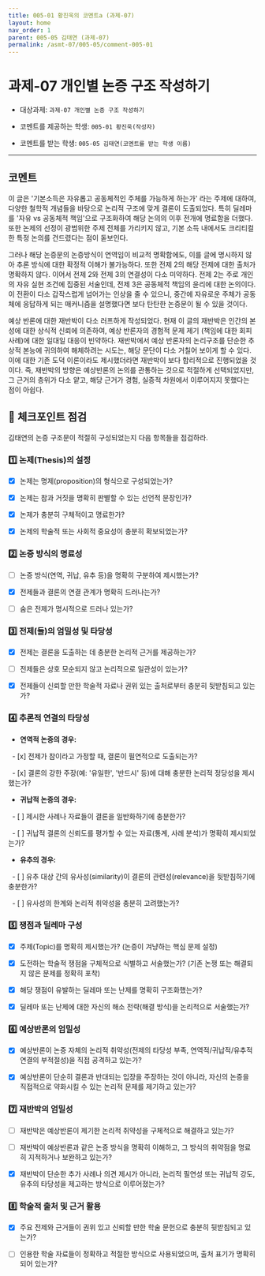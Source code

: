 ```yaml
---
title: 005-01 황진욱의 코멘트a (과제-07)
layout: home
nav_order: 1
parent: 005-05 김태연 (과제-07)
permalink: /asmt-07/005-05/comment-005-01
---
```


  

# 과제-07 개인별 논증 구조 작성하기

  

- 대상과제: `과제-07 개인별 논증 구조 작성하기`

- 코멘트를 제공하는 학생: `005-01 황진욱(작성자)`

- 코멘트를 받는 학생: `005-05 김태연(코멘트를 받는 학생 이름)`

  

---

  

## 코멘트

  
이 글은 '기본소득은 자유롭고 공동체적인 주체를 가능하게 하는가' 라는 주제에 대하여, 다양한 철학적 개념들을 바탕으로 논리적 구조에 맞게 결론이 도출되었다. 특히 딜레마를 '자유 vs 공동체적 책임'으로 구조화하여 해당 논의의 이후 전개에 명료함을 더했다. 또한 논제의 선정이 광범위한 주제 전체를 가리키지 않고, 기본 소득 내에서도 크리티컬한 특정 논의를 건드렸다는 점이 돋보인다.

그러나 해당 논증문의 논증방식이 연역임이 비교적 명확함에도, 이를 글에 명시하지 않아 추론 방식에 대한 확정적 이해가 불가능하다. 또한 전제 2의 해당 전제에 대한 출처가 명확하지 않다. 이어서 전제 2와 전제 3의 연결성이 다소 미약하다. 전제 2는 주로 개인의 자유 실현 조건에 집중된 서술인데, 전제 3은 공동체적 책임의 윤리에 대한 논의이다. 이 전환이 다소 갑작스럽게 넘어가는 인상을 줄 수 있으니, 중간에 자유로운 주체가 공동체에 응답하게 되는 매커니즘을 설명했다면 보다 탄탄한 논증문이 될 수 있을 것이다. 

예상 반론에 대한 재반박이 다소 러프하게 작성되었다. 현재 이 글의 재반박은 인간의 본성에 대한 상식적 신뢰에 의존하여, 예상 반론자의 경험적 문제 제기 (책임에 대한 회피 사례)에 대한 일대일 대응이 빈약하다. 재반박에서 예상 반론자의 논리구조를 단순한 추상적 본능에 귀의하여 해체하려는 시도는, 해당 문단이 다소 거칠어 보이게 할 수 있다. 이에 대한 기존 도덕 이론이라도 제시했더라면 재반박이 보다 합리적으로 진행되었을 것이다. 즉, 재반박의 방향은 예상반론의 논의를 관통하는 것으로 적절하게 선택되었지만, 그 근거의 층위가 다소 얕고, 해당 근거가 경험, 실증적 차원에서 이루어지지 못했다는 점이 아쉽다.
  

## 📌 체크포인트 점검

  

김태연의 논증 구조문이 적절히 구성되었는지 다음 항목들을 점검하라.

  

### 1️⃣ **논제(Thesis)의 설정**

- [x] 논제는 명제(proposition)의 형식으로 구성되었는가?

- [x] 논제는 참과 거짓을 명확히 판별할 수 있는 선언적 문장인가?

- [x] 논제가 충분히 구체적이고 명료한가?

- [x] 논제의 학술적 또는 사회적 중요성이 충분히 확보되었는가?

  

### 2️⃣ **논증 방식의 명료성**

- [ ] 논증 방식(연역, 귀납, 유추 등)을 명확히 구분하여 제시했는가?

- [x] 전제들과 결론의 연결 관계가 명확히 드러나는가?

- [ ] 숨은 전제가 명시적으로 드러나 있는가?

  

### 3️⃣ **전제(들)의 엄밀성 및 타당성**

- [x] 전제는 결론을 도출하는 데 충분한 논리적 근거를 제공하는가?

- [ ] 전제들은 상호 모순되지 않고 논리적으로 일관성이 있는가?

- [x] 전제들이 신뢰할 만한 학술적 자료나 권위 있는 출처로부터 충분히 뒷받침되고 있는가?

  

### 4️⃣ **추론적 연결의 타당성**

- **연역적 논증의 경우:**

  - [x] 전제가 참이라고 가정할 때, 결론이 필연적으로 도출되는가?

  - [x] 결론의 강한 주장(예: '유일한', '반드시' 등)에 대해 충분한 논리적 정당성을 제시했는가?

  

- **귀납적 논증의 경우:**

  - [ ] 제시한 사례나 자료들이 결론을 일반화하기에 충분한가?

  - [ ] 귀납적 결론의 신뢰도를 평가할 수 있는 자료(통계, 사례 분석)가 명확히 제시되었는가?

  

- **유추의 경우:**

  - [ ] 유추 대상 간의 유사성(similarity)이 결론의 관련성(relevance)을 뒷받침하기에 충분한가?

  - [ ] 유사성의 한계와 논리적 취약성을 충분히 고려했는가?

  

### 5️⃣ **쟁점과 딜레마 구성**

- [x] 주제(Topic)를 명확히 제시했는가? (논증이 겨냥하는 핵심 문제 설정)

- [x] 도전하는 학술적 쟁점을 구체적으로 식별하고 서술했는가? (기존 논쟁 또는 해결되지 않은 문제를 정확히 포착)

- [x] 해당 쟁점이 유발하는 딜레마 또는 난제를 명확히 구조화했는가?

- [x] 딜레마 또는 난제에 대한 자신의 해소 전략(해결 방식)을 논리적으로 서술했는가?

  

### 6️⃣ **예상반론의 엄밀성**

- [x] 예상반론이 논증 자체의 논리적 취약성(전제의 타당성 부족, 연역적/귀납적/유추적 연결의 부적절성)을 직접 공격하고 있는가?

- [x] 예상반론이 단순히 결론과 반대되는 입장을 주장하는 것이 아니라, 자신의 논증을 직접적으로 약화시킬 수 있는 논리적 문제를 제기하고 있는가?

  

### 7️⃣ **재반박의 엄밀성**

- [ ] 재반박은 예상반론이 제기한 논리적 취약성을 구체적으로 해결하고 있는가?

- [ ] 재반박이 예상반론과 같은 논증 방식을 명확히 이해하고, 그 방식의 취약점을 명료히 지적하거나 보완하고 있는가?

- [x] 재반박이 단순한 추가 사례나 의견 제시가 아니라, 논리적 필연성 또는 귀납적 강도, 유추의 타당성을 제고하는 방식으로 이루어졌는가?

  

### 8️⃣ **학술적 출처 및 근거 활용**

- [x] 주요 전제와 근거들이 권위 있고 신뢰할 만한 학술 문헌으로 충분히 뒷받침되고 있는가?

- [ ] 인용한 학술 자료들이 정확하고 적절한 방식으로 사용되었으며, 출처 표기가 명확히 되어 있는가?